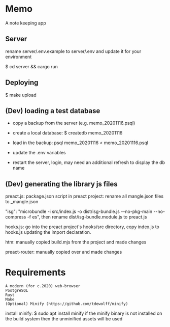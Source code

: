 # Memo

A note keeping app

## Server

rename server/.env.example to server/.env and update it for your environment

$ cd server && cargo run

## Deploying

$ make upload

## (Dev) loading a test database

- copy a backup from the server (e.g. memo_20201116.psql)
- create a local database: $ createdb memo_20201116
- load in the backup: psql memo_20201116 < memo_20201116.psql
- update the .env variables

- restart the server, login, may need an additional refresh to display the db name

## (Dev) generating the library js files

preact.js:
package.json script in preact project:
rename all mangle.json files to _mangle.json

"isg": "microbundle -i src/index.js -o dist/isg-bundle.js --no-pkg-main --no-compress -f es",
then rename dist/isg-bundle.module.js to preact.js

hooks.js:
go into the preact project's hooks/src directory, copy index.js to hooks.js updating the import declaration.

htm:
manually copied build.mjs from the project and made changes

preact-router:
manually copied over and made changes


# Requirements
    A modern (for c.2020) web-browser
    PostgreSQL
    Rust
    Make
    (Optional) Minify (https://github.com/tdewolff/minify)

install minify:
$ sudo apt install minify
if the minify binary is not installed on the build system then the unminified assets will be used
